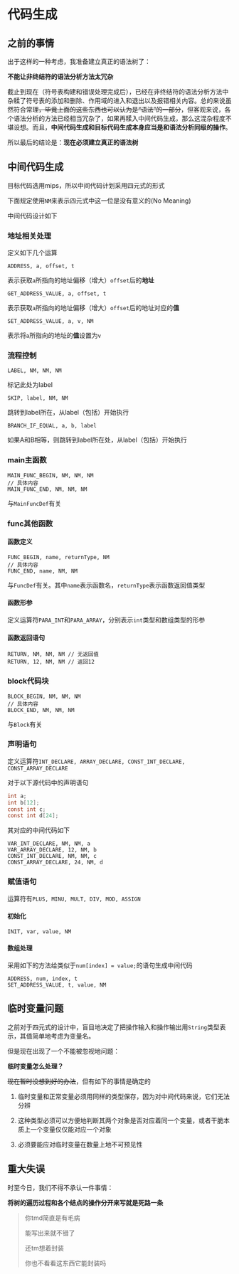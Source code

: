 # 代码生成

## 之前的事情

出于这样的一种考虑，我准备建立真正的语法树了：

**不能让非终结符的语法分析方法太冗杂**

截止到现在（符号表构建和错误处理完成后），已经在非终结符的语法分析方法中杂糅了符号表的添加和删除、作用域的进入和退出以及报错相关内容。总的来说虽然符合常理~~，毕竟上面的这些东西也可以认为是“语法”的一部分~~，但客观来说，各个语法分析的方法已经相当冗杂了，如果再糅入中间代码生成，那么这混杂程度不堪设想。而且，**中间代码生成和目标代码生成本身应当是和语法分析同级的操作**。

所以最后的结论是：**现在必须建立真正的语法树**

## 中间代码生成

目标代码选用mips，所以中间代码计划采用四元式的形式

下面规定使用`NM`来表示四元式中这一位是没有意义的(No Meaning)

中间代码设计如下

### 地址相关处理

定义如下几个运算

```textile
ADDRESS, a, offset, t
```

表示获取`a`所指向的地址偏移（增大）`offset`后的**地址**

```textile
GET_ADDRESS_VALUE, a, offset, t
```

表示获取`a`所指向的地址偏移（增大）`offset`后的地址对应的**值**

```textile
SET_ADDRESS_VALUE, a, v, NM
```

表示将`a`所指向的地址的**值**设置为`v`

### 流程控制

```textile
LABEL, NM, NM, NM
```

标记此处为label

```textile
SKIP, label, NM, NM
```

跳转到label所在，从label（包括）开始执行

```textile
BRANCH_IF_EQUAL, a, b, label
```

如果A和B相等，则跳转到label所在处，从label（包括）开始执行

### main主函数

```textile
MAIN_FUNC_BEGIN, NM, NM, NM
// 具体内容
MAIN_FUNC_END, NM, NM, NM
```

与`MainFuncDef`有关

### func其他函数

#### 函数定义

```textile
FUNC_BEGIN, name, returnType, NM
// 具体内容
FUNC_END, name, NM, NM
```

与`FuncDef`有关。其中`name`表示函数名，`returnType`表示函数返回值类型

#### 函数形参

定义运算符`PARA_INT`和`PARA_ARRAY`，分别表示`int`类型和数组类型的形参

#### 函数返回语句

```textile
RETURN, NM, NM, NM // 无返回值
RETURN, 12, NM, NM // 返回12
```

### block代码块

```textile
BLOCK_BEGIN, NM, NM, NM
// 具体内容
BLOCK_END, NM, NM, NM
```

与`Block`有关

### 声明语句

定义运算符`INT_DECLARE, ARRAY_DECLARE, CONST_INT_DECLARE, CONST_ARRAY_DECLARE`

对于以下源代码中的声明语句

```c
int a;
int b[12];
const int c;
const int d[24];
```

其对应的中间代码如下

```textile
VAR_INT_DECLARE, NM, NM, a
VAR_ARRAY_DECLARE, 12, NM, b
CONST_INT_DECLARE, NM, NM, c
CONST_ARRAY_DECLARE, 24, NM, d
```

### 赋值语句

运算符有`PLUS, MINU, MULT, DIV, MOD, ASSIGN`

#### 初始化

```textile
INIT, var, value, NM
```

#### 数组处理

采用如下的方法给类似于`num[index] = value;`的语句生成中间代码

```textile
ADDRESS, num, index, t
SET_ADDRESS_VALUE, t, value, NM
```

## 临时变量问题

之前对于四元式的设计中，盲目地决定了把操作输入和操作输出用`String`类型表示，其值简单地考虑为变量名。

但是现在出现了一个不能被忽视地问题：

**临时变量怎么处理？**

~~现在暂时没想到好的办法~~，但有如下的事情是确定的

1. 临时变量和正常变量必须用同样的类型保存，因为对中间代码来说，它们无法分辨

2. 这种类型必须可以方便地判断其两个对象是否对应着同一个变量，或者干脆本质上一个变量仅仅能对应一个对象

3. 必须要能应对临时变量在数量上地不可预见性

## 重大失误

时至今日，我们不得不承认一件事情：

**将树的遍历过程和各个结点的操作分开来写就是死路一条**

> 你tmd简直是有毛病
> 
> 能写出来就不错了
> 
> 还tm想着封装
> 
> 你也不看看这东西它能封装吗
